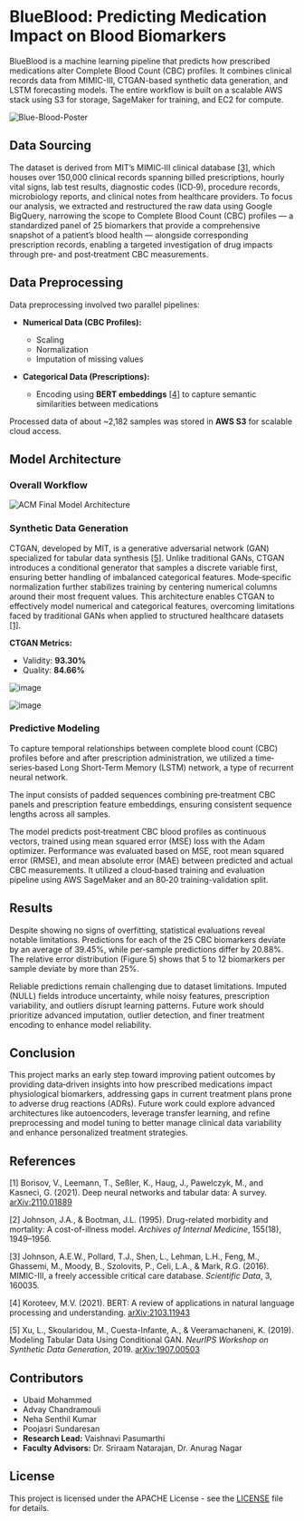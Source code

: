 # BlueBlood: Predicting Medication Impact on Blood Biomarkers
BlueBlood is a machine learning pipeline that predicts how prescribed medications alter Complete Blood Count (CBC) profiles. It combines clinical records data from MIMIC-III, CTGAN-based synthetic data generation, and LSTM forecasting models. The entire workflow is built on a scalable AWS stack using S3 for storage, SageMaker for training, and EC2 for compute.

![Blue-Blood-Poster](https://github.com/user-attachments/assets/0b0386fe-f6c7-4fe9-9146-e842be9f13a5)


## Data Sourcing

The dataset is derived from MIT’s MIMIC‐III clinical database [[3]](#references), which houses over 150,000 clinical records spanning billed prescriptions, hourly vital signs, lab test results, diagnostic codes (ICD‐9), procedure records, microbiology reports, and clinical notes from healthcare providers. To focus our analysis, we extracted and restructured the raw data using Google BigQuery, narrowing the scope to Complete Blood Count (CBC) profiles — a standardized panel of 25 biomarkers that provide a comprehensive snapshot of a patient’s blood health — alongside corresponding prescription records, enabling a targeted investigation of drug impacts through pre‐ and post‐treatment CBC measurements.

## Data Preprocessing
Data preprocessing involved two parallel pipelines:

- **Numerical Data (CBC Profiles):**
  - Scaling
  - Normalization
  - Imputation of missing values

- **Categorical Data (Prescriptions):**
  - Encoding using **BERT embeddings** [[4]](#references) to capture semantic similarities between medications

Processed data of about ~2,182 samples was stored in **AWS S3** for scalable cloud access.

## Model Architecture

### Overall Workflow
![ACM Final Model Architecture](https://github.com/user-attachments/assets/6ea43330-4a55-47b8-ae9f-4f9c568f1c01)

### Synthetic Data Generation

CTGAN, developed by MIT, is a generative adversarial network (GAN) specialized for tabular data synthesis [[5]](#references). Unlike traditional GANs, CTGAN introduces a conditional generator that samples a discrete variable first, ensuring better handling of imbalanced categorical features. Mode‐specific normalization further stabilizes training by centering numerical columns around their most frequent values. This architecture enables CTGAN to effectively model numerical and categorical features, overcoming limitations faced by traditional GANs when applied to structured healthcare datasets [[1]](#references).

**CTGAN Metrics:**
- Validity: **93.30%**
- Quality: **84.66%**

![image](https://github.com/user-attachments/assets/c95bea25-e8d7-47fa-a1a9-905d58b346a9)

![image](https://github.com/user-attachments/assets/99dfe43d-d765-419f-af61-f52984ec3325)

### Predictive Modeling
To capture temporal relationships between complete blood count (CBC) profiles before and after prescription administration, we utilized a time‐series‐based Long Short‐Term Memory (LSTM) network, a type of recurrent neural network.

The input consists of padded sequences combining pre‐treatment CBC panels and prescription feature embeddings, ensuring consistent sequence lengths across all samples.

The model predicts post‐treatment CBC blood profiles as continuous vectors, trained using mean squared error (MSE) loss with the Adam optimizer. Performance was evaluated based on MSE, root mean squared error (RMSE), and mean absolute error (MAE) between predicted and actual CBC measurements. It utilized a cloud‐based training and evaluation pipeline using AWS SageMaker and an 80‐20 training-validation split.


## Results

Despite showing no signs of overfitting, statistical evaluations reveal notable limitations. Predictions for each of the 25 CBC biomarkers deviate by an average of 39.45%, while per‐sample predictions differ by 20.88%. The relative error distribution (Figure 5) shows that 5 to 12 biomarkers per sample deviate by more than 25%.

Reliable predictions remain challenging due to dataset limitations. Imputed (NULL) fields introduce uncertainty, while noisy features, prescription variability, and outliers disrupt learning patterns. Future work should prioritize advanced imputation, outlier detection, and finer treatment encoding to enhance model reliability.

## Conclusion

This project marks an early step toward improving patient outcomes by providing data‐driven insights into how prescribed medications impact physiological biomarkers, addressing gaps in current treatment plans prone to adverse drug reactions (ADRs). Future work could explore advanced architectures like autoencoders, leverage transfer learning, and refine preprocessing and model tuning to better manage clinical data variability and enhance personalized treatment strategies.

## References

[1] Borisov, V., Leemann, T., Seßler, K., Haug, J., Pawelczyk, M., and Kasneci, G. (2021). Deep neural networks and tabular data: A survey. [arXiv:2110.01889](https://arxiv.org/abs/2110.01889)

[2] Johnson, J.A., & Bootman, J.L. (1995). Drug-related morbidity and mortality: A cost-of-illness model. *Archives of Internal Medicine*, 155(18), 1949–1956.

[3] Johnson, A.E.W., Pollard, T.J., Shen, L., Lehman, L.H., Feng, M., Ghassemi, M., Moody, B., Szolovits, P., Celi, L.A., & Mark, R.G. (2016). MIMIC-III, a freely accessible critical care database. *Scientific Data*, 3, 160035.

[4] Koroteev, M.V. (2021). BERT: A review of applications in natural language processing and understanding. [arXiv:2103.11943](https://arxiv.org/abs/2103.11943)

[5] Xu, L., Skoularidou, M., Cuesta-Infante, A., & Veeramachaneni, K. (2019). Modeling Tabular Data Using Conditional GAN. *NeurIPS Workshop on Synthetic Data Generation*, 2019. [arXiv:1907.00503](https://arxiv.org/abs/1907.00503)


## Contributors

- Ubaid Mohammed
- Advay Chandramouli
- Neha Senthil Kumar
- Poojasri Sundaresan
- **Research Lead:** Vaishnavi Pasumarthi
- **Faculty Advisors:** Dr. Sriraam Natarajan, Dr. Anurag Nagar


## License

This project is licensed under the APACHE License - see the [LICENSE](LICENSE) file for details.








